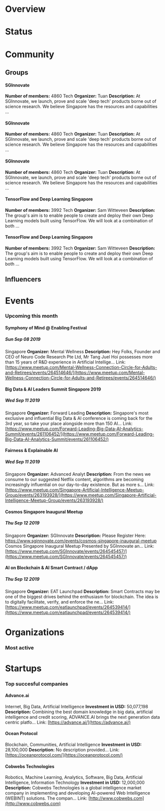 <!-- TITLE: Singapore AI -->
<!-- SUBTITLE: ECOSYSTEM -->




<div class=CityPageSpecific>

# Overview
<div class=overview>

</div>

# Status
<div class=status>

</div>

</div>

# Community

## Groups
<div class=groups>

#### SGInnovate
**Number of members:** 4860
Tech
**Organizer:** Tuan
**Description:** At SGInnovate, we launch, prove and scale 'deep tech' products borne out of science research. We believe Singapore has the resources and capabilities ...

#### SGInnovate
**Number of members:** 4860
Tech
**Organizer:** Tuan
**Description:** At SGInnovate, we launch, prove and scale 'deep tech' products borne out of science research. We believe Singapore has the resources and capabilities ...

#### SGInnovate
**Number of members:** 4860
Tech
**Organizer:** Tuan
**Description:** At SGInnovate, we launch, prove and scale 'deep tech' products borne out of science research. We believe Singapore has the resources and capabilities ...

#### TensorFlow and Deep Learning Singapore
**Number of members:** 3992
Tech
**Organizer:** Sam Witteveen
**Description:** The group's aim is to enable people to create and deploy their own Deep Learning models built using TensorFlow. We will look at a combination of both ...

#### TensorFlow and Deep Learning Singapore
**Number of members:** 3992
Tech
**Organizer:** Sam Witteveen
**Description:** The group's aim is to enable people to create and deploy their own Deep Learning models built using TensorFlow. We will look at a combination of both ...


</div>

## Influencers
<div class=influencers>


</div>

# Events
### Upcoming this month
<div class=events>

#### Symphony of Mind @ Enabling Festival
##### Sun Sep 08 2019
Singapore
**Organizer:** Mental Wellness
**Description:** Hey Folks, Founder and CEO of Neuro Code Research Pte Ltd, Mr Tang Juel Hoi possesses more than 15 years of R&amp;D experience in Artificial Intellige...
Link: [https://www.meetup.com/Mental-Wellness-Connection-Circle-for-Adults-and-Retirees/events/264514646/](https://www.meetup.com/Mental-Wellness-Connection-Circle-for-Adults-and-Retirees/events/264514646/)

#### Big Data & AI Leaders Summit Singapore 2019
##### Wed Sep 11 2019
Singapore
**Organizer:** Forward Leading
**Description:** Singapore's most exclusive and influential Big Data &amp; AI conference is coming back for the 3rd year, so take your place alongside more than 150 AI...
Link: [https://www.meetup.com/Forward-Leading-Big-Data-AI-Analytics-Summit/events/261106452/](https://www.meetup.com/Forward-Leading-Big-Data-AI-Analytics-Summit/events/261106452/)

#### Fairness & Explainable AI
##### Wed Sep 11 2019
Singapore
**Organizer:** Advanced Analyt
**Description:** From the news we consume to our suggested Netflix content, algorithms are becoming increasingly influential on our day-to-day existence. But as more s...
Link: [https://www.meetup.com/Singapore-Artificial-Intelligence-Meetup-Group/events/263193928/](https://www.meetup.com/Singapore-Artificial-Intelligence-Meetup-Group/events/263193928/)

#### Cosmos Singapore Inaugural Meetup
##### Thu Sep 12 2019
Singapore
**Organizer:** SGInnovate
**Description:** Please Register Here: https://www.sginnovate.com/events/cosmos-singapore-inaugural-meetup Cosmos Singapore Inaugural Meetup Presented by SGInnovate an...
Link: [https://www.meetup.com/SGInnovate/events/264545457/](https://www.meetup.com/SGInnovate/events/264545457/)

#### AI on Blockchain & AI Smart Contract / dApp
##### Thu Sep 12 2019
Singapore
**Organizer:** EAT Launchpad
**Description:** Smart Contracts may be one of the biggest drives behind the enthusiasm for blockchain. The idea is to digitally facilitate, verify, and enforce the ne...
Link: [https://www.meetup.com/eatlaunchpad/events/264539414/](https://www.meetup.com/eatlaunchpad/events/264539414/)


</div>

# Organizations
### Most active
<div class=organizations>


</div>

# Startups
### Top succesful companies
<div class=startups>

#### Advance.ai
Internet, Big Data, Artificial Intelligence
**Investment in USD:** 50,077,198
**Description:** Combining the best domain knowledge in big data, artificial intelligence and credit scoring, ADVANCE.AI brings the next generation data centric platfo...
Link: [https://advance.ai/](https://advance.ai/)

#### Ocean Protocol
Blockchain, Communities, Artificial Intelligence
**Investment in USD:** 28,100,000
**Description:** No description provided...
Link: [https://oceanprotocol.com/](https://oceanprotocol.com/)

#### Cobwebs Technologies
Robotics, Machine Learning, Analytics, Software, Big Data, Artificial Intelligence, Information Technology
**Investment in USD:** 12,000,000
**Description:** Cobwebs Technologies is a global intelligence market company in implementing and developing AI-powered Web Intelligence (WEBINT) solutions. The compan...
Link: [http://www.cobwebs.com](http://www.cobwebs.com)



</div>




